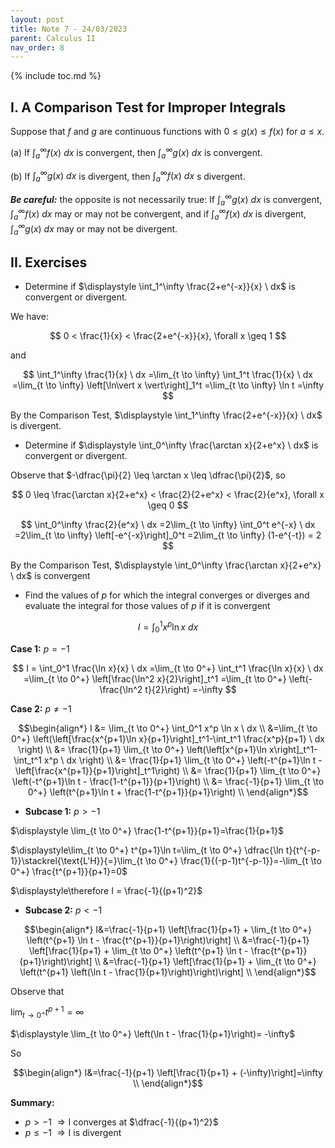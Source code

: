 ```yaml
---
layout: post
title: Note 7 - 24/03/2023
parent: Calculus II
nav_order: 8
---
```


{% include toc.md %}

## I. A Comparison Test for Improper Integrals

Suppose that $f$ and $g$ are continuous functions with $0 \leq g(x) \leq f(x)$ for $a \leq x$.

(a) If $\int_a^\infty f(x) \ dx$ is convergent, then $\int_a^\infty g(x) \ dx$ is convergent.

(b) If $\int_a^\infty g(x) \ dx$ is divergent, then $\int_a^\infty f(x) \ dx$ s divergent.

_**Be careful:**_ the opposite is not necessarily true: If $\int_a^\infty g(x) \ dx$ is convergent, $\int_a^\infty f(x) \ dx$ may or may not be convergent, and if $\int_a^\infty f(x) \ dx$ is divergent, $\int_a^\infty g(x) \ dx$ may or may not be divergent.

## II. Exercises

* Determine if $\displaystyle \int_1^\infty \frac{2+e^{-x}}{x} \ dx$ is convergent or divergent.
  
We have:

$$
0 < \frac{1}{x} < \frac{2+e^{-x}}{x}, \forall x \geq 1
$$

and

$$
\int_1^\infty \frac{1}{x} \ dx
=\lim_{t \to \infty} \int_1^t \frac{1}{x} \ dx
=\lim_{t \to \infty} \left[\ln\vert x \vert\right]_1^t
=\lim_{t \to \infty} \ln t
=\infty
$$

By the Comparison Test, $\displaystyle \int_1^\infty \frac{2+e^{-x}}{x} \ dx$ is divergent.

* Determine if $\displaystyle \int_0^\infty \frac{\arctan x}{2+e^x} \ dx$ is convergent or divergent.
  
Observe that $-\dfrac{\pi}{2} \leq \arctan x \leq \dfrac{\pi}{2}$, so

$$
0 \leq \frac{\arctan x}{2+e^x} < \frac{2}{2+e^x} < \frac{2}{e^x}, \forall x \geq 0
$$

$$
\int_0^\infty \frac{2}{e^x} \ dx
=2\lim_{t \to \infty} \int_0^t e^{-x} \ dx
=2\lim_{t \to \infty} \left[-e^{-x}\right]_0^t
=2\lim_{t \to \infty} (1-e^{-t}) = 2
$$

By the Comparison Test, $\displaystyle \int_0^\infty \frac{\arctan x}{2+e^x} \ dx$ is convergent

* Find the values of $p$ for which the integral converges or diverges and evaluate the integral for those values of $p$ if it is convergent

$$
I = \int_0^1 x^p \ln x \ dx
$$

**Case 1:** $p=-1$

$$
I = \int_0^1 \frac{\ln x}{x} \ dx
=\lim_{t \to 0^+} \int_t^1 \frac{\ln x}{x} \ dx
=\lim_{t \to 0^+} \left[\frac{\ln^2 x}{2}\right]_t^1
=\lim_{t \to 0^+} \left(-\frac{\ln^2 t}{2}\right)
=-\infty
$$

**Case 2:** $p \neq -1$

$$\begin{align*}
I &= \lim_{t \to 0^+} \int_0^1 x^p \ln x \ dx \\
&=\lim_{t \to 0^+} \left(\left[\frac{x^{p+1}\ln x}{p+1}\right]_t^1-\int_t^1 \frac{x^p}{p+1} \ dx \right) \\
&= \frac{1}{p+1} \lim_{t \to 0^+} \left(\left[x^{p+1}\ln x\right]_t^1-\int_t^1 x^p \ dx \right) \\
&= \frac{1}{p+1} \lim_{t \to 0^+} \left(-t^{p+1}\ln t -\left[\frac{x^{p+1}}{p+1}\right]_t^1\right) \\
&= \frac{1}{p+1} \lim_{t \to 0^+} \left(-t^{p+1}\ln t - \frac{1-t^{p+1}}{p+1}\right) \\
&= \frac{-1}{p+1} \lim_{t \to 0^+} \left(t^{p+1}\ln t + \frac{1-t^{p+1}}{p+1}\right) \\
\end{align*}$$

* **Subcase 1:** $p>-1$

$\displaystyle \lim_{t \to 0^+} \frac{1-t^{p+1}}{p+1}=\frac{1}{p+1}$

$\displaystyle\lim_{t \to 0^+} t^{p+1}\ln t=\lim_{t \to 0^+} \dfrac{\ln t}{t^{-p-1}}\stackrel{\text{L'H}}{=}\lim_{t \to 0^+} \frac{1}{(-p-1)t^{-p-1}}=-\lim_{t \to 0^+} \frac{t^{p+1}}{p+1}=0$

$\displaystyle\therefore I = \frac{-1}{(p+1)^2}$

* **Subcase 2:** $p<-1$

$$\begin{align*}
I&=\frac{-1}{p+1} \left[\frac{1}{p+1} + \lim_{t \to 0^+} \left(t^{p+1} \ln t - \frac{t^{p+1}}{p+1}\right)\right] \\
&=\frac{-1}{p+1} \left[\frac{1}{p+1} + \lim_{t \to 0^+} \left(t^{p+1} \ln t - \frac{t^{p+1}}{p+1}\right)\right] \\
&=\frac{-1}{p+1} \left[\frac{1}{p+1} + \lim_{t \to 0^+} \left(t^{p+1} \left(\ln t - \frac{1}{p+1}\right)\right)\right] \\
\end{align*}$$

Observe that

$\displaystyle\lim_{t \to 0^+} t^{p+1} = \infty$

$\displaystyle \lim_{t \to 0^+} \left(\ln t - \frac{1}{p+1}\right)= -\infty$

So

$$\begin{align*}
I&=\frac{-1}{p+1} \left[\frac{1}{p+1} + (-\infty)\right]=\infty \\
\end{align*}$$

**Summary:**

* $p>-1$ $\Rightarrow \mathrm{I}$ converges at $\dfrac{-1}{(p+1)^2}$
* $p \leq -1$ $\Rightarrow \mathrm{I}$ is divergent